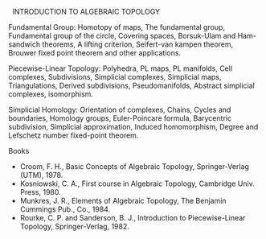 ---
---
 
INTRODUCTION TO ALGEBRAIC TOPOLOGY

Fundamental Group: Homotopy of maps, The fundamental group, Fundamental group
of the circle, Covering spaces, Borsuk-Ulam and Ham-sandwich theorems, A
lifting criterion, Seifert-van kampen theorem, Brouwer fixed point theorem and
other applications.

Piecewise-Linear Topology: Polyhedra, PL maps, PL manifolds, Cell complexes,
Subdivisions, Simplicial complexes, Simplicial maps, Triangulations, Derived
subdivisions, Pseudomanifolds, Abstract simplicial complexes, isomorphism.

Simplicial Homology: Orientation of complexes, Chains, Cycles and boundaries,
Homology groups, Euler-Poincare formula, Barycentric subdivision, Simplicial
approximation, Induced homomorphism, Degree and Lefschetz number fixed-point
theorem.
 

Books

* Croom, F. H., Basic Concepts of Algebraic Topology, Springer-Verlag (UTM),
  1978.
* Kosniowski, C. A., First course in Algebraic Topology, Cambridge Univ. Press,
  1980.
* Munkres, J. R., Elements of Algebraic Topology, The Benjamin Cummings Pub.,
  Co., 1984.
* Rourke, C. P. and Sanderson, B. J., Introduction to Piecewise-Linear
  Topology, Springer-Verlag, 1982.
   

